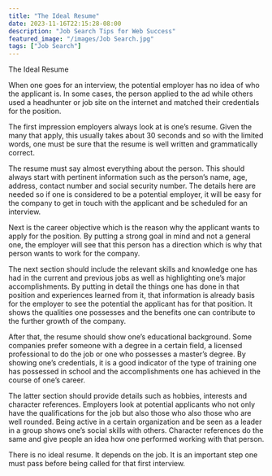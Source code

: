```yaml
---
title: "The Ideal Resume"
date: 2023-11-16T22:15:28-08:00
description: "Job Search Tips for Web Success"
featured_image: "/images/Job Search.jpg"
tags: ["Job Search"]
---
```


The Ideal Resume


When one goes for an interview, the potential employer has no idea of who the applicant is. In some cases, the person applied to the ad while others used a headhunter or job site on the internet and matched their credentials for the position. 

The first impression employers always look at is one’s resume. Given the many that apply, this usually takes about 30 seconds and so with the limited words, one must be sure that the resume is well written and grammatically correct. 

The resume must say almost everything about the person. This should always start with pertinent information such as the person’s name, age, address, contact number and social security number.  The details here are needed so if one is considered to be a potential employer, it will be easy for the company to get in touch with the applicant and be scheduled for an interview.

Next is the career objective which is the reason why the applicant wants to apply for the position. By putting a strong goal in mind and not a general one, the employer will see that this person has a direction which is why that person wants to work for the company.

The next section should include the relevant skills and knowledge one has had in the current and previous jobs as well as highlighting one’s major accomplishments. By putting in detail the things one has done in that position and experiences learned from it, that information is already basis for the employer to see the potential the applicant has for that position. It shows the qualities one possesses and the benefits one can contribute to the further growth of the company.

After that, the resume should show one’s educational background.  Some companies prefer someone with a degree in a certain field, a licensed professional to do the job or one who possesses a master’s degree.  By showing one’s credentials, it is a good indicator of the type of training one has possessed in school and the accomplishments one has achieved in the course of one’s career. 

The latter section should provide details such as hobbies, interests and character references.  Employers look at potential applicants who not only have the qualifications for the job but also those who also those who are well rounded. Being active in a certain organization and be seen as a leader in a group shows one’s social skills with others. Character references do the same and give people an idea how one performed working with that person.

There is no ideal resume. It depends on the job. It is an important step one must pass before being called for that first interview.

